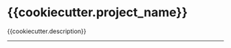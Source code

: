 {{cookiecutter.project_name}}
==============================

{{cookiecutter.description}}

--------
